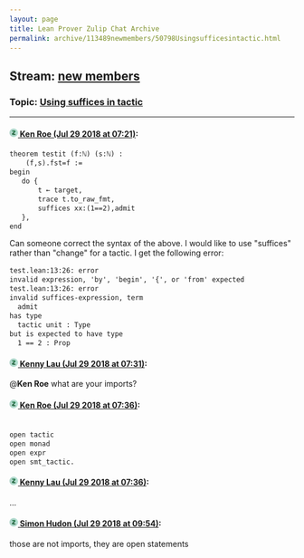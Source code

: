 ```yaml
---
layout: page
title: Lean Prover Zulip Chat Archive 
permalink: archive/113489newmembers/50798Usingsufficesintactic.html
---
```


## Stream: [new members](index.html)
### Topic: [Using suffices in tactic](50798Usingsufficesintactic.html)

---

#### [![Click to go to Zulip](../../assets/img/zulip2.png) Ken Roe (Jul 29 2018 at 07:21)](https://leanprover.zulipchat.com/#narrow/stream/113489-new%20members/topic/Using%20suffices%20in%20tactic/near/130509641):
```lean
theorem testit (f:ℕ) (s:ℕ) :
    (f,s).fst=f :=
begin
   do {
       t ← target,
       trace t.to_raw_fmt,
       suffices xx:(1==2),admit
   },
end
```
Can someone correct the syntax of the above.  I would like to use "suffices" rather than "change" for a tactic.  I get the following error:
```lean
test.lean:13:26: error
invalid expression, 'by', 'begin', '{', or 'from' expected
test.lean:13:26: error
invalid suffices-expression, term
  admit
has type
  tactic unit : Type
but is expected to have type
  1 == 2 : Prop
```

#### [![Click to go to Zulip](../../assets/img/zulip2.png) Kenny Lau (Jul 29 2018 at 07:31)](https://leanprover.zulipchat.com/#narrow/stream/113489-new%20members/topic/Using%20suffices%20in%20tactic/near/130510012):
@**Ken Roe** what are your imports?

#### [![Click to go to Zulip](../../assets/img/zulip2.png) Ken Roe (Jul 29 2018 at 07:36)](https://leanprover.zulipchat.com/#narrow/stream/113489-new%20members/topic/Using%20suffices%20in%20tactic/near/130510199):
```lean

open tactic
open monad
open expr
open smt_tactic.
```

#### [![Click to go to Zulip](../../assets/img/zulip2.png) Kenny Lau (Jul 29 2018 at 07:36)](https://leanprover.zulipchat.com/#narrow/stream/113489-new%20members/topic/Using%20suffices%20in%20tactic/near/130510202):
...

#### [![Click to go to Zulip](../../assets/img/zulip2.png) Simon Hudon (Jul 29 2018 at 09:54)](https://leanprover.zulipchat.com/#narrow/stream/113489-new%20members/topic/Using%20suffices%20in%20tactic/near/130514795):
those are not imports, they are open statements

